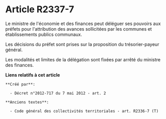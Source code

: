 # Article R2337-7

Le ministre de l'économie et des finances peut déléguer ses pouvoirs aux préfets pour l'attribution des avances sollicitées
par les communes et établissements publics communaux.

Les décisions du préfet sont prises sur la proposition du trésorier-payeur général.

Les modalités et limites de la délégation sont fixées par arrêté du ministre des finances.

**Liens relatifs à cet article**

	**Créé par**:

	  - Décret n°2012-717 du 7 mai 2012 - art. 2

	**Anciens textes**:

	  - Code général des collectivités territoriales - art. R2336-7 (T)
